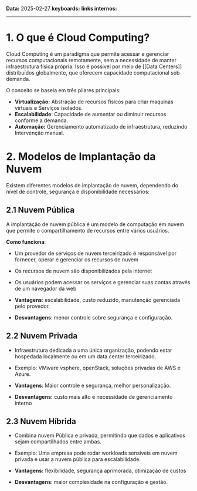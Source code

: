 
**Data:** 2025-02-27
**keyboards:** 
**links internos:** 
___

# 1. O que é Cloud Computing?

Cloud Computing é um paradigma que permite acessar e gerenciar recursos computacionais remotamente, sem a necessidade de manter infraestrutura física própria. Isso é possivel por meio de [[Data Centers]] distribuídos globalmente, que oferecem capacidade computacional sob demanda.

O conceito se baseia em três pilares principais:

- **Virtualização:** Abstração de recursos físicos para criar maquinas virtuais e Serviços isolados.
- **Escalabilidade**: Capacidade de aumentar ou diminuir recursos conforme a demanda.
- **Automação:** Gerenciamento automatizado de infraestrutura, reduzindo Intervenção manual.


# 2. Modelos de Implantação da Nuvem

Existem diferentes modelos de implantação de nuvem, dependendo do nível de controle, segurança e disponibilidade necessários:


## 2.1 Nuvem Pública

A implantação de nuvem pública é um modelo de computação em nuvem que permite o compartilhamento de recursos entre vários usuários.

**Como funciona**:
- Um provedor de serviços de nuvem terceirizado é responsável por fornecer, operar e gerenciar os recursos de nuvem
- Os recursos de nuvem são disponibilizados pela internet
- Os usuários podem acessar os serviços e gerenciar suas contas através de um navegador da web

- **Vantagens**: escalabilidade, custo reduzido, manutenção gerenciada pelo provedor.
- **Desvantagens**: menor controle sobre segurança e configuração.


## 2.2 Nuvem Privada

- Infraestrutura dedicada a uma única organização, podendo estar hospedada localmente ou em um data center terceirizado.
- Exemplo: VMware vsphere, openStack, soluções privadas de AWS e Azure.

- **Vantagens**: Maior controle e segurança, melhor personalização.
- **Desvantagens:** custo mais alto e necessidade de gerenciamento interno


## 2.3 Nuvem Híbrida 

- Combina nuvem Pública e privada, permitindo que dados e aplicativos sejam compartilhados entre ambas.
- Exemplo: Uma empresa pode rodar workloads sensíveis em nuvem privada e usar a nuvem pública para escalabilidade.

- **Vantagens:** flexibilidade, segurança aprimorada, otimização de custos
- **Desvantagens**: maior complexidade na configuração e gestão.
